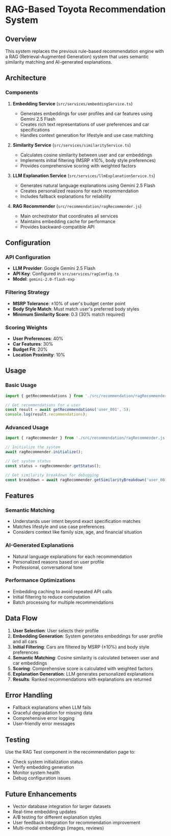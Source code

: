 # RAG-Based Toyota Recommendation System

## Overview

This system replaces the previous rule-based recommendation engine with a RAG (Retrieval-Augmented Generation) system that uses semantic similarity matching and AI-generated explanations.

## Architecture

### Components

1. **Embedding Service** (`src/services/embeddingService.ts`)
   - Generates embeddings for user profiles and car features using Gemini 2.5 Flash
   - Creates rich text representations of user preferences and car specifications
   - Handles context generation for lifestyle and use case matching

2. **Similarity Service** (`src/services/similarityService.ts`)
   - Calculates cosine similarity between user and car embeddings
   - Implements initial filtering (MSRP ±10%, body style preferences)
   - Provides comprehensive scoring with weighted factors

3. **LLM Explanation Service** (`src/services/llmExplanationService.ts`)
   - Generates natural language explanations using Gemini 2.5 Flash
   - Creates personalized reasons for each recommendation
   - Includes fallback explanations for reliability

4. **RAG Recommender** (`src/recommendation/ragRecommender.js`)
   - Main orchestrator that coordinates all services
   - Maintains embedding cache for performance
   - Provides backward-compatible API

## Configuration

### API Configuration
- **LLM Provider**: Google Gemini 2.5 Flash
- **API Key**: Configured in `src/services/ragConfig.ts`
- **Model**: `gemini-2.0-flash-exp`

### Filtering Strategy
- **MSRP Tolerance**: ±10% of user's budget center point
- **Body Style Match**: Must match user's preferred body styles
- **Minimum Similarity Score**: 0.3 (30% match required)

### Scoring Weights
- **User Preferences**: 40%
- **Car Features**: 30%
- **Budget Fit**: 20%
- **Location Proximity**: 10%

## Usage

### Basic Usage
```javascript
import { getRecommendations } from './src/recommendation/ragRecommender.js';

// Get recommendations for a user
const result = await getRecommendations('user_001', 5);
console.log(result.recommendations);
```

### Advanced Usage
```javascript
import { ragRecommender } from './src/recommendation/ragRecommender.js';

// Initialize the system
await ragRecommender.initialize();

// Get system status
const status = ragRecommender.getStatus();

// Get similarity breakdown for debugging
const breakdown = await ragRecommender.getSimilarityBreakdown('user_001', 'car_001');
```

## Features

### Semantic Matching
- Understands user intent beyond exact specification matches
- Matches lifestyle and use case preferences
- Considers context like family size, age, and financial situation

### AI-Generated Explanations
- Natural language explanations for each recommendation
- Personalized reasons based on user profile
- Professional, conversational tone

### Performance Optimizations
- Embedding caching to avoid repeated API calls
- Initial filtering to reduce computation
- Batch processing for multiple recommendations

## Data Flow

1. **User Selection**: User selects their profile
2. **Embedding Generation**: System generates embeddings for user profile and all cars
3. **Initial Filtering**: Cars are filtered by MSRP (±10%) and body style preferences
4. **Semantic Matching**: Cosine similarity is calculated between user and car embeddings
5. **Scoring**: Comprehensive score is calculated with weighted factors
6. **Explanation Generation**: LLM generates personalized explanations
7. **Results**: Ranked recommendations with explanations are returned

## Error Handling

- Fallback explanations when LLM fails
- Graceful degradation for missing data
- Comprehensive error logging
- User-friendly error messages

## Testing

Use the RAG Test component in the recommendation page to:
- Check system initialization status
- Verify embedding generation
- Monitor system health
- Debug configuration issues

## Future Enhancements

- Vector database integration for larger datasets
- Real-time embedding updates
- A/B testing for different explanation styles
- User feedback integration for recommendation improvement
- Multi-modal embeddings (images, reviews)
